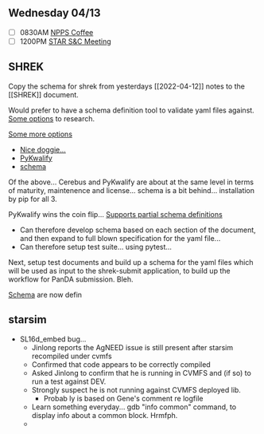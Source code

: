 ## Wednesday 04/13

- [ ] 0830AM [NPPS Coffee](https://bnl.zoomgov.com/j/16157150845?pwd=NXNqTi9ZWEFBKzYwRXQ5U3NXU1dBZz09)
- [ ] 1200PM [STAR S&C Meeting](https://lbnl.zoom.us/j/97026562983?pwd=VGVXbzhYUUhheEJ2cFMyVVdVRXowZz09)

SHREK
----

Copy the schema for shrek from yesterdays [[2022-04-12]] notes to the [[SHREK]] document.

Would prefer to have a schema definition tool to validate yaml files against.
[Some options](https://json-schema-everywhere.github.io/yaml) to research.

[Some more options](https://stackoverflow.com/questions/3262569/validating-a-yaml-document-in-python)
- [Nice doggie...](https://docs.python-cerberus.org/en/stable/)
- [PyKwalify](https://pypi.org/project/pykwalify/)
- [schema](https://pypi.org/project/schema/)

Of the above... Cerebus and PyKwalify are about at the same level in terms of maturity, maintenence and license... schema is a bit behind...  installation by pip for all 3.  

PyKwalify wins the coin flip...
[Supports partial schema definitions](https://pykwalify.readthedocs.io/en/master/partial-schemas.html)
- Can therefore develop schema based on each section of the document, and then expand to full blown specification for the yaml file...
- Can therefore setup test suite... using pytest... 


Next, setup test documents and build up a schema for the yaml files which will be used as input to the shrek-submit application, to build up the workflow for PanDA submission.  Bleh.

[Schema](https://github.com/klendathu2k/shrek/tree/schema/schema) are now defin


starsim
---

- SL16d_embed bug...
	- Jinlong reports the AgNEED issue is still present after starsim recompiled under cvmfs
	- Confirmed that code appears to be correctly compiled
	- Asked Jinlong to confirm that he is running in CVMFS and (if so) to run a test against DEV.
	- Strongly suspect he is not running against CVMFS deployed lib.
		- Probab ly is based on Gene's comment re logfile
	- Learn something everyday... gdb "info common" command, to display info about a common block.  Hrmfph.
	- 
	
